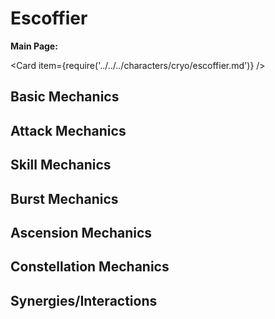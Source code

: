 # Escoffier

**Main Page:**

<Card item={require('../../../characters/cryo/escoffier.md')} />

## Basic Mechanics

## Attack Mechanics

## Skill Mechanics

## Burst Mechanics

## Ascension Mechanics

## Constellation Mechanics

## Synergies/Interactions
